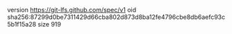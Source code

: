 version https://git-lfs.github.com/spec/v1
oid sha256:87299d0be7311429d66cba802d873d8ba12fe4796cbe8db6aefc93c5b1f15a28
size 919
